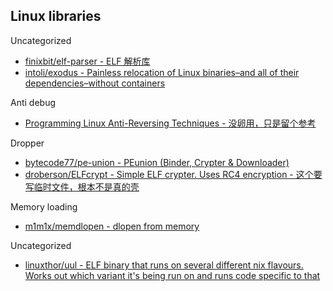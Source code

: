 ## Linux libraries

Uncategorized

* [finixbit/elf-parser - ELF 解析库](https://github.com/finixbit/elf-parser)
* [intoli/exodus - Painless relocation of Linux binaries–and all of their dependencies–without containers](https://github.com/intoli/exodus)

Anti debug

* [Programming Linux Anti-Reversing Techniques - 没卵用，只是留个参考](http://index-of.es/Miscellanous/LIVRES/anti-reverse-engineering-linux.pdf)

Dropper

* [bytecode77/pe-union - PEunion (Binder, Crypter & Downloader)](https://github.com/bytecode77/pe-union)
* [droberson/ELFcrypt - Simple ELF crypter. Uses RC4 encryption - 这个要写临时文件，根本不是真的壳](https://github.com/droberson/ELFcrypt)

Memory loading

* [m1m1x/memdlopen - dlopen from memory](https://github.com/m1m1x/memdlopen)

Uncategorized

* [linuxthor/uul - ELF binary that runs on several different nix flavours. Works out which variant it's being run on and runs code specific to that](https://github.com/linuxthor/uul)
